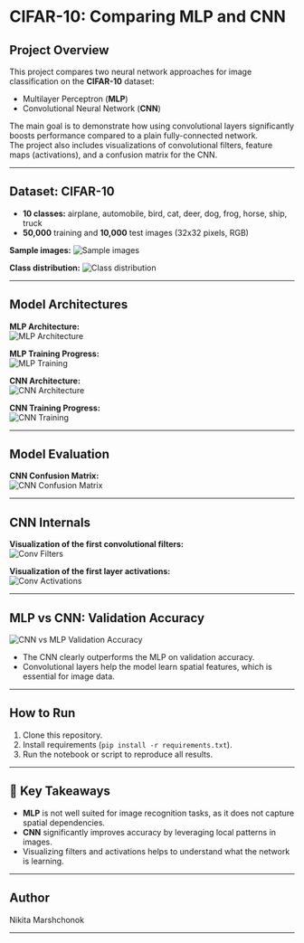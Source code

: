 #  CIFAR-10: Comparing MLP and CNN

## Project Overview

This project compares two neural network approaches for image classification on the **CIFAR-10** dataset:
- Multilayer Perceptron (**MLP**)
- Convolutional Neural Network (**CNN**)

The main goal is to demonstrate how using convolutional layers significantly boosts performance compared to a plain fully-connected network.  
The project also includes visualizations of convolutional filters, feature maps (activations), and a confusion matrix for the CNN.

---

##  Dataset: CIFAR-10

- **10 classes:** airplane, automobile, bird, cat, deer, dog, frog, horse, ship, truck
- **50,000** training and **10,000** test images (32x32 pixels, RGB)

**Sample images:**
![Sample images](img/1.png)

**Class distribution:**
![Class distribution](img/2.png)

---

## Model Architectures

**MLP Architecture:**  
![MLP Architecture](img/3.png)

**MLP Training Progress:**  
![MLP Training](img/4.png)

**CNN Architecture:**  
![CNN Architecture](img/5.png)

**CNN Training Progress:**  
![CNN Training](img/6.png)

---

##  Model Evaluation

**CNN Confusion Matrix:**  
![CNN Confusion Matrix](img/7.png)

---

##  CNN Internals

**Visualization of the first convolutional filters:**  
![Conv Filters](img/8.png)

**Visualization of the first layer activations:**  
![Conv Activations](img/9.png)

---

##  MLP vs CNN: Validation Accuracy

![CNN vs MLP Validation Accuracy](img/10.png)

- The CNN clearly outperforms the MLP on validation accuracy.
- Convolutional layers help the model learn spatial features, which is essential for image data.

---

##  How to Run

1. Clone this repository.
2. Install requirements (`pip install -r requirements.txt`).
3. Run the notebook or script to reproduce all results.

---

## 🤔 Key Takeaways

- **MLP** is not well suited for image recognition tasks, as it does not capture spatial dependencies.
- **CNN** significantly improves accuracy by leveraging local patterns in images.
- Visualizing filters and activations helps to understand what the network is learning.

---

## Author

Nikita Marshchonok

---

